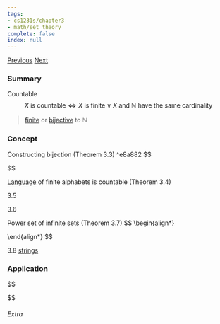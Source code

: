 ```yaml
---
tags:
- cs1231s/chapter3
- math/set_theory
complete: false
index: null
---
```

[Previous](/labyrinth/notes/math/cs1231s/cardinality)   [Next](/labyrinth/notes/math/cs1231s/finite_sets)
### Summary
Countable
$$
X\text{ is countable}\iff X\text{ is finite}\lor X \text{ and }\mathbb{N}\text{ have the same cardinality}  
$$
> [finite](/labyrinth/notes/math/cs1231s/cardinality#^a41c4b) or [bijective](/labyrinth/notes/math/cs1231s/cardinality#^695995) to $\mathbb{N}$
### Concept
Constructing bijection (Theorem 3.3) ^e8a882
$$

$$

[Language](/labyrinth/notes/math/cs1231s/strings#^f0c868) of finite alphabets is countable (Theorem 3.4)

3.5

3.6

Power set of infinite sets (Theorem 3.7)
$$
\begin{align*}

\end{align*}
$$

3.8 [strings](/labyrinth/notes/math/cs1231s/strings)
### Application
$$

$$

###### Extra

